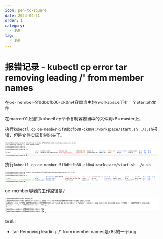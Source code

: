 ```yaml
---
icon: pen-to-square
date: 2024-04-21
order: 1
category:
  - JVM
tag:
  - JVM
---
```

# 报错记录 - kubectl cp error tar removing leading /' from member names

在oe-member-5f8dbbfb88-ck8m4容器当中的/workspace下有一个start.sh文件

在master01上通过kubectl cp命令复制容器当中的文件到k8s master上。

执行`kubectl cp oe-member-5f8dbbfb88-ck8m4:/workspace/start.sh ./b.sh`报错，但是文件实际复制出来了。

![image-20230612163334858](./images/image-20230612163334858.png)

执行`kubectl cp oe-member-5f8dbbfb88-ck8m4:workspace/start.sh ./a.sh`

![image-20230612163411925](./images/image-20230612163411925.png)

oe-member容器的工作路径是`/`

![image-20230612163457109](./images/image-20230612163457109.png)

结论：

- tar: Removing leading `/' from member names是k8s的一个bug